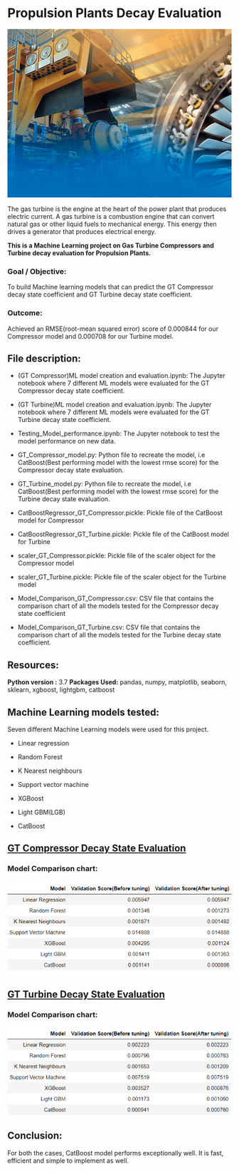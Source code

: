 # Propulsion Plants Decay Evaluation
![](images/GT_propulsion.jpg)

The gas turbine is the engine at the heart of the power plant that produces electric current. A gas turbine is a combustion engine that can convert natural gas or other liquid fuels to mechanical energy. This energy then drives a generator that produces electrical energy.

**This is a Machine Learning project on Gas Turbine Compressors and Turbine decay evaluation for Propulsion Plants.**

### Goal / Objective:

To build Machine learning models that can predict the GT Compressor decay state coefficient and GT Turbine decay state coefficient.

### Outcome: 

Achieved an RMSE(root-mean squared error) score of 0.000844 for our Compressor model and 0.000708 for our Turbine model.

## **File description:**

- (GT Compressor)ML model creation and evaluation.ipynb: The Jupyter notebook where 7 different ML models were evaluated for the GT Compressor decay state coefficient.

- (GT Turbine)ML model creation and evaluation.ipynb: The Jupyter notebook where 7 different ML models were evaluated for the GT Turbine decay state coefficient.

- Testing_Model_performance.ipynb: The Jupyter notebook to test the model performance on new data.

- GT_Compressor_model.py: Python file to recreate the model, i.e CatBoost(Best performing model with the lowest rmse score) for the Compressor decay state evaluation. 

- GT_Turbine_model.py: Python file to recreate the model, i.e CatBoost(Best performing model with the lowest rmse score) for the Turbine decay state evaluation.

- CatBoostRegressor_GT_Compressor.pickle: Pickle file of the CatBoost model for Compressor

- CatBoostRegressor_GT_Turbine.pickle: Pickle file of the CatBoost model for Turbine

- scaler_GT_Compressor.pickle: Pickle file of the scaler object for the Compressor model

- scaler_GT_Turbine.pickle: Pickle file of the scaler object for the Turbine model

- Model_Comparison_GT_Compressor.csv: CSV file that contains the comparison chart of all the models tested for the Compressor decay state coefficient

- Model_Comparison_GT_Turbine.csv: CSV file that contains the comparison chart of all the models tested for the Turbine decay state coefficient.

## Resources:

**Python version :** 3.7
**Packages Used:** pandas, numpy, matplotlib, seaborn, sklearn, xgboost, lightgbm, catboost

## Machine Learning models tested:

Seven different Machine Learning models were used for this project.

- Linear regression

- Random Forest

- K Nearest neighbours

- Support vector machine

- XGBoost

- Light GBM(LGB)

- CatBoost

## <u>GT Compressor Decay State Evaluation</u>

### Model Comparison chart:

![](images/model_comparison_compressor.png)


## <u>GT Turbine Decay State Evaluation</u>

### Model Comparison chart:

![](images/model_comparison_turbine.png)

## Conclusion:

For both the cases, CatBoost model performs exceptionally well. It is fast, efficient and simple to implement as well.

